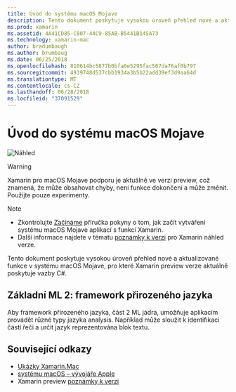 ```yaml
---
title: Úvod do systému macOS Mojave
description: Tento dokument poskytuje vysokou úroveň přehled nové a aktualizované funkce v systému macOS Mojave, pro které Xamarin preview verze aktuálně poskytuje vazby C#.
ms.prod: xamarin
ms.assetid: 4A41CD85-C807-44C9-85AB-B5441B145A73
ms.technology: xamarin-mac
author: bradumbaugh
ms.author: brumbaug
ms.date: 06/25/2018
ms.openlocfilehash: 810614bc5877b0bfa6e5295fac507da76af0b797
ms.sourcegitcommit: 4939748d537cbb1934a3b5b22add39ef3d9aa64d
ms.translationtype: MT
ms.contentlocale: cs-CZ
ms.lasthandoff: 06/28/2018
ms.locfileid: "37091529"
---
```

# <a name="introduction-to-macos-mojave"></a>Úvod do systému macOS Mojave

![Náhled](~/media/shared/preview.png)

> [!WARNING]
> Xamarin pro macOS Mojave podporu je aktuálně ve verzi preview, což znamená, že může obsahovat chyby, není funkce dokončení a může změnit. Použijte pouze experimenty.

> [!NOTE]
> - Zkontrolujte [Začínáme](~/mac/platform/introduction-to-macos-mojave/get-started.md) příručka pokyny o tom, jak začít vytváření systému macOS Mojave aplikací s funkcí Xamarin.
> - Další informace najdete v tématu [poznámky k verzi](https://releases.xamarin.com/preview-release-xcode-10-beta/) pro Xamarin náhled verze.

Tento dokument poskytuje vysokou úroveň přehled nové a aktualizované funkce v systému macOS Mojave, pro které Xamarin preview verze aktuálně poskytuje vazby C#.

## <a name="core-ml-2-natural-language-framework"></a>Základní ML 2: framework přirozeného jazyka

Aby framework přirozeného jazyka, část 2 ML jádra, umožňuje aplikacím provádět různé typy jazyka analysis. Například může sloužit k identifikaci částí řeči a určit jazyk reprezentována blok textu.

## <a name="related-links"></a>Související odkazy

- [Ukázky Xamarin.Mac](https://developer.xamarin.com/samples/mac/)
- [systému macOS – vývojáře Apple](https://developer.apple.com/macos/)
- Xamarin preview [poznámky k verzi](https://releases.xamarin.com/preview-release-xcode-10-beta/)
